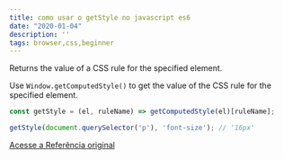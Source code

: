 ```yaml
---
title: como usar o getStyle no javascript es6
date: "2020-01-04"
description: ''
tags: browser,css,beginner
---
```


Returns the value of a CSS rule for the specified element.

Use `Window.getComputedStyle()` to get the value of the CSS rule for the specified element.

```js
const getStyle = (el, ruleName) => getComputedStyle(el)[ruleName];
```

```js
getStyle(document.querySelector('p'), 'font-size'); // '16px'
```


[Acesse a Referência original](http://github.com/30-seconds/)
